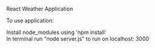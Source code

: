 React Weather Application

To use application: <br />

Install node_modules using 'npm install' <br />
In terminal run "node server.js" to run on localhost: 3000 <br />
